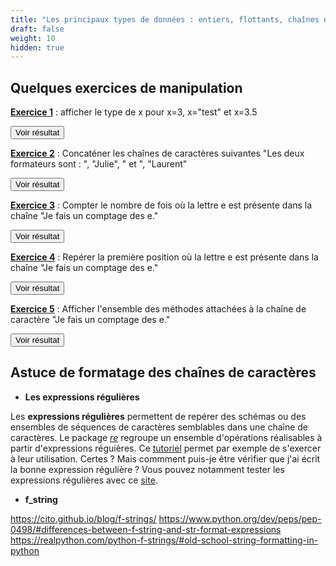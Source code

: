 ```yaml
---
title: "Les principaux types de données : entiers, flottants, chaînes de caractère"
draft: false
weight: 10
hidden: true
---
```


## Quelques exercices de manipulation

<ins>**Exercice 1**</ins> : afficher le type de x pour x=3, x="test" et x=3.5

<script>
function myFunction1() {
    var x = document.getElementById("exercice1");
    if (x.style.display === "none") {
        x.style.display = "block";
    } else {
        x.style.display = "none";
    }
}
</script>
 
<button onclick="myFunction1()">Voir résultat</button>

<div id="exercice1" hidden>
<div></div>

```python
x=3
type(x)
```
```python
x='test'
type(x)
```
```python
x=3.5
type(x)
```
</div>

<ins>**Exercice 2**</ins> : Concaténer les chaînes de caractères suivantes "Les deux formateurs sont : ", "Julie", " et ", "Laurent"

<script>
function myFunction2() {
    var x = document.getElementById("exercice2");
    if (x.style.display === "none") {
        x.style.display = "block";
    } else {
        x.style.display = "none";
    }
}
</script>
 
<button onclick="myFunction2()">Voir résultat</button>

<div id="exercice2" hidden>
<div></div>

```python
"Les deux formateurs sont : "+"Julie"+" et "+"Laurent"
```
</div>

<ins>**Exercice 3**</ins> : Compter le nombre de fois où la lettre e est présente dans la chaîne "Je fais un comptage des e."

<script>
function myFunction3() {
    var x = document.getElementById("exercice3");
    if (x.style.display === "none") {
        x.style.display = "block";
    } else {
        x.style.display = "none";
    }
}
</script>
 
<button onclick="myFunction3()">Voir résultat</button>

<div id="exercice3" hidden>
<div></div>

```python
"Je fais un comptage des e.".count('e')
```
</div>

<ins>**Exercice 4**</ins> : Repérer la première position où la lettre e est présente dans la chaîne "Je fais un comptage des e."

<script>
function myFunction4() {
    var x = document.getElementById("exercice4");
    if (x.style.display === "none") {
        x.style.display = "block";
    } else {
        x.style.display = "none";
    }
}
</script>
 
<button onclick="myFunction4()">Voir résultat</button>

<div id="exercice4" hidden>
<div></div>

```python
"Je fais un comptage des e.".find('e')
```
</div>

<ins>**Exercice 5**</ins> : Afficher l'ensemble des méthodes attachées à la chaîne de caractère "Je fais un comptage des e."

<script>
function myFunction5() {
    var x = document.getElementById("exercice5");
    if (x.style.display === "none") {
        x.style.display = "block";
    } else {
        x.style.display = "none";
    }
}
</script>
 
<button onclick="myFunction5()">Voir résultat</button>

<div id="exercice5" hidden>
<div></div>

```python
chaine="Je fais un comptage des e."
dir(chaine)
```
</div>


## Astuce de formatage des chaînes de caractères

* **Les expressions régulières**

Les **expressions régulières** permettent de repérer des schémas ou des ensembles de séquences de caractères semblables dans une chaîne de caractères. Le package [*re*](https://docs.python.org/fr/3/library/re.html) regroupe un ensemble d'opérations réalisables à partir d'expressions réguières. Ce [tutoriel](http://www.xavierdupre.fr/app/teachpyx/helpsphinx/c_regex/regex.html#a-quoi-ca-sert) permet par exemple de s'exercer à leur utilisation. Certes ? Mais commment puis-je être vérifier que j'ai écrit la bonne expression régulière ? Vous pouvez notamment tester les expressions régulières avec ce [site](https://regex101.com/).

* **f_string**

https://cito.github.io/blog/f-strings/
https://www.python.org/dev/peps/pep-0498/#differences-between-f-string-and-str-format-expressions
https://realpython.com/python-f-strings/#old-school-string-formatting-in-python



